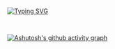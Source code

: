 <br>

[![Typing SVG](https://readme-typing-svg.herokuapp.com?font=Fira+Code&weight=300&size=50&duration=4000&pause=1000&color=FFF&center=true&vCenter=true&random=false&width=1000&lines=Hello%2C+my+name+is+Mateus;I'm+18+years+old;I+graduated+in+Softwarer+Developer;I'm+from+Brazil;be+welcome%3A)](https://git.io/typing-svg)

<br>

[![Ashutosh's github activity graph](https://github-readme-activity-graph.vercel.app/graph?username=MateusEvangel1sta&bg_color=000000&color=ffffff&line=3d4844&point=ffffff&area=true&hide_border=true)](https://github.com/ashutosh00710/github-readme-activity-graph)

